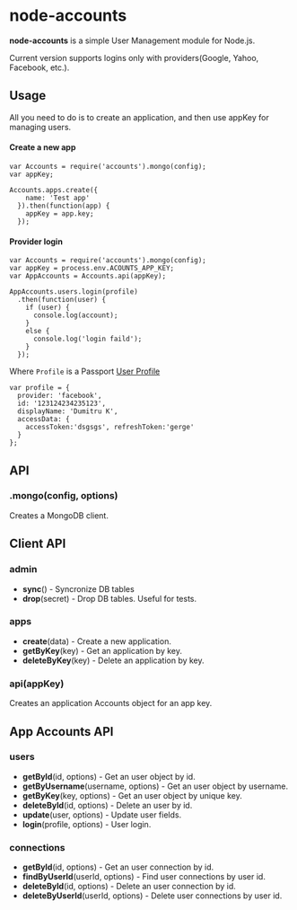# node-accounts

**node-accounts** is a simple User Management module for Node.js.

Current version supports logins only with providers(Google, Yahoo, Facebook, etc.).

## Usage

All you need to do is to create an application, and then use appKey for managing users.

#### Create a new app
```
var Accounts = require('accounts').mongo(config);
var appKey;

Accounts.apps.create({
    name: 'Test app'
  }).then(function(app) {
    appKey = app.key;
  });
```

#### Provider login
```
var Accounts = require('accounts').mongo(config);
var appKey = process.env.ACOUNTS_APP_KEY;
var AppAccounts = Accounts.api(appKey);

AppAccounts.users.login(profile)
  .then(function(user) {
    if (user) {
      console.log(account);
    }
    else {
      console.log('login faild');
    }
  });
```
Where `Profile` is a Passport [User Profile](http://passportjs.org/guide/profile/)
```
var profile = {
  provider: 'facebook',
  id: '123124234235123',
  displayName: 'Dumitru K',
  accessData: {
    accessToken:'dsgsgs', refreshToken:'gerge'
  }
};
```

## API

### .mongo(config, options)

Creates a MongoDB client.

## Client API

### admin

- **sync**() - Syncronize DB tables
- **drop**(secret) - Drop DB tables. Useful for tests.

### apps

- **create**(data) - Create a new application.
- **getByKey**(key) - Get an application by key.
- **deleteByKey**(key) - Delete an application by key.

### api(appKey)

Creates an application Accounts object for an app key.

## App Accounts API

### users

- **getById**(id, options) - Get an user object by id.
- **getByUsername**(username, options) - Get an user object by username.
- **getByKey**(key, options) - Get an user object by unique key.
- **deleteById**(id, options) - Delete an user by id.
- **update**(user, options) - Update user fields.
- **login**(profile, options) - User login.

### connections

- **getById**(id, options) - Get an user connection by id.
- **findByUserId**(userId, options) - Find user connections by user id.
- **deleteById**(id, options) - Delete an user connection by id.
- **deleteByUserId**(userId, options) - Delete user connections by user id.
